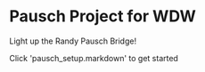 # Pausch Project for WDW

Light up the Randy Pausch Bridge!

Click 'pausch_setup.markdown' to get started
